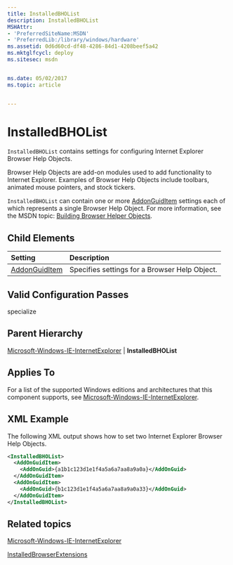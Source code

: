 ```yaml
---
title: InstalledBHOList
description: InstalledBHOList
MSHAttr:
- 'PreferredSiteName:MSDN'
- 'PreferredLib:/library/windows/hardware'
ms.assetid: 0d6d60cd-df48-4286-84d1-4208beef5a42
ms.mktglfcycl: deploy
ms.sitesec: msdn


ms.date: 05/02/2017
ms.topic: article


---
```

# InstalledBHOList

`InstalledBHOList` contains settings for configuring Internet Explorer Browser Help Objects.

Browser Help Objects are add-on modules used to add functionality to Internet Explorer. Examples of Browser Help Objects include toolbars, animated mouse pointers, and stock tickers.

`InstalledBHOList` can contain one or more [AddonGuidItem](microsoft-windows-ie-internetexplorer-installedbholist-addonguiditem.md) settings each of which represents a single Browser Help Object. For more information, see the MSDN topic: [Building Browser Helper Objects](http://go.microsoft.com/fwlink/?LinkId=136975).

## Child Elements

| Setting                 | Description                                                                           |
|:------------------------|:--------------------------------------------------------------------------------------|
| [AddonGuidItem](microsoft-windows-ie-internetexplorer-installedbholist-addonguiditem.md) | Specifies settings for a Browser Help Object. |

## Valid Configuration Passes

specialize

## Parent Hierarchy

[Microsoft-Windows-IE-InternetExplorer](microsoft-windows-ie-internetexplorer.md) | **InstalledBHOList**

## Applies To

For a list of the supported Windows editions and architectures that this component supports, see [Microsoft-Windows-IE-InternetExplorer](microsoft-windows-ie-internetexplorer.md).

## XML Example

The following XML output shows how to set two Internet Explorer Browser Help Objects.

```XML
<InstalledBHOList>
  <AddOnGuidItem>
    <AddOnGuid>{a1b1c123d1e1f4a5a6a7aa8a9a0a}</AddOnGuid>
  </AddOnGuidItem>
  <AddOnGuidItem>
    <AddOnGuid>{b1c123d1e1f4a5a6a7aa8a9a0a33}</AddOnGuid>
  </AddOnGuidItem>
</InstalledBHOList>
```

## Related topics

[Microsoft-Windows-IE-InternetExplorer](microsoft-windows-ie-internetexplorer.md)

[InstalledBrowserExtensions](microsoft-windows-ie-internetexplorer-installedbrowserextensions.md)
